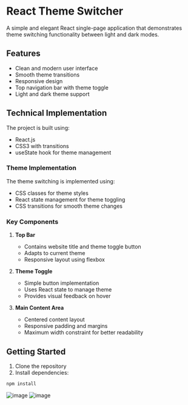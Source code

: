 # React Theme Switcher

A simple and elegant React single-page application that demonstrates theme switching functionality between light and dark modes.

## Features

- Clean and modern user interface
- Smooth theme transitions
- Responsive design
- Top navigation bar with theme toggle
- Light and dark theme support

## Technical Implementation

The project is built using:
- React.js
- CSS3 with transitions
- useState hook for theme management

### Theme Implementation

The theme switching is implemented using:
- CSS classes for theme styles
- React state management for theme toggling
- CSS transitions for smooth theme changes

### Key Components

1. **Top Bar**
   - Contains website title and theme toggle button
   - Adapts to current theme
   - Responsive layout using flexbox

2. **Theme Toggle**
   - Simple button implementation
   - Uses React state to manage theme
   - Provides visual feedback on hover

3. **Main Content Area**
   - Centered content layout
   - Responsive padding and margins
   - Maximum width constraint for better readability

## Getting Started

1. Clone the repository
2. Install dependencies:
```bash
npm install
```
![image](https://github.com/user-attachments/assets/3cbc600a-3c31-4dc4-8c42-96a169880a56)
![image](https://github.com/user-attachments/assets/3342130c-1e8c-4910-941f-48df63571247)


